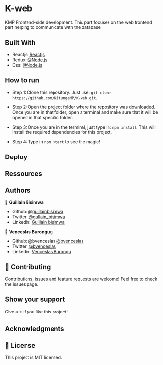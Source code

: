 # K-web

KMP Frontend-side development.
This part focuses on the web frontend part helping to communicate with the database


## Built With

- Reactjs: [Reactjs](https://reactjs.org/)
- Redux: [@Node.js](https://redux.js.org/)
- Css: [@Node.js](https://www.w3schools.com/css/)



## How to run

- Step 1: Clone this repository. Just use: `git clone https://github.com/KitungaMP/K-web.git`.

- Step 2: Open the project folder where the repository was downloaded. Once you are in that folder, open a terminal and make sure that it will be opened in that specific folder.

- Step 3: Once you are in the terminal, just type in: `npm install`. This will install the required dependencies for this project.

- Step 4: Type in `npm start` to see the magic!

## Deploy

## Ressources

## Authors

👤 **Guillain Bisimwa**

- Github: [@guillainbisimwa](https://github.com/guillainbisimwa)
- Twitter: [@gullain_bisimwa](https://twitter.com/gullain_bisimwa)
- Linkedin: [Guillain bisimwa](https://www.linkedin.com/in/guillain-bisimwa-8a8b7a7b/)

👤 **Venceslas Burongu**g

- Github: @bvenceslas [@bvenceslas](https://github.com/bvenceslas)
- Twitter: [@bvenceslas](https://twitter.com/bvenceslas)
- Linkedin: [Venceslas Burongu](https://www.linkedin.com/in/venceslas-burongu-8271b519a/)

## 🤝 Contributing

Contributions, issues and feature requests are welcome!
Feel free to check the issues page.

## Show your support

Give a ⭐️ if you like this project!

## Acknowledgments

## 📝 License

This project is MIT licensed.
